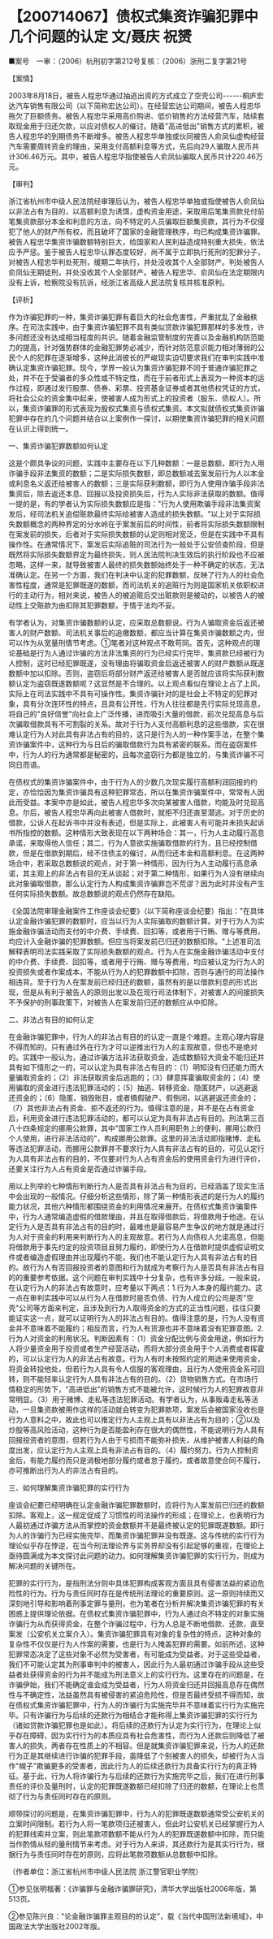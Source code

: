 # 【200714067】债权式集资诈骗犯罪中几个问题的认定 文/聂庆 祝赟

■案号　一审：（2006）杭刑初字第212号复核：（2006）浙刑二复字第21号

【案情】

2003年8月18日，被告人程忠华通过抽逃出资的方式成立了空壳公司------桐庐宏达汽车销售有限公司（以下简称宏达公司）。在经营宏达公司期间，被告人程忠华拖欠了巨额债务。被告人程忠华采用高价购进、低价销售的方法经营汽车，陆续套取现金用于归还欠款，以应对债权人的催讨。随着"高进低出"销售方式的累积，被告人程忠华的到期债务不断增多。被告人程忠华单独或伙同被告人俞凤仙虚构经营汽车需要周转资金的理由，采用支付高额利息等方式，先后向29人骗取人民币共计306.46万元。其中，被告人程忠华指使被告人俞凤仙骗取人民币共计220.46万元。

【审判】

浙江省杭州市中级人民法院经审理后认为，被告人程忠华单独或指使被告人俞凤仙以非法占有为目的，以高额利息为诱饵，虚构资金用途，采取用后笔集资款兑付前笔集资款部分本金和利息的方法，向不特定的人员骗取巨额集资款，其行为不仅侵犯了他人的财产所有权，而且破坏了国家的金融管理秩序，均已构成集资诈骗罪。被告人程忠华集资诈骗数额特别巨大，给国家和人民利益造成特别重大损失，依法应予严惩。鉴于被告人程忠华认罪态度较好，尚不属于立即执行死刑的犯罪分子，对被告人程忠华判处死刑，缓期二年执行，并处没收其个人全部财产。判处被告人俞凤仙无期徒刑，并处没收其个人全部财产。被告人程忠华、俞凤仙在法定期限内没有上诉，检察院没有抗诉，经浙江省高级人民法院复核并核准原判。

【评析】

作为诈骗犯罪的一种，集资诈骗犯罪有着巨大的社会危害性，严重扰乱了金融秩序。在司法实践中，由于集资诈骗犯罪不具有类似贷款诈骗犯罪那样的多发性，许多问题还没有达成相当程度的共识。随着金融监管制度的完善以及金融机构防范能力的提高，针对强势群体的金融犯罪势必减少，而针对防范意识能力相对薄弱的公民个人的犯罪在逐渐增多，这种此消彼长的严峻现实迫切要求我们在审判实践中准确认定集资诈骗犯罪。现今，学界一般认为集资诈骗犯罪不同于普通诈骗犯罪之处，并不在于受骗者的多众性或不特定性，而在于前者形式上表现为一种资本的运作过程，即通过发行股票、债券、彩票、投资基金证券或者其他债权凭证的方式，将社会公众的资金集中起来，使被害人成为形式上的投资者（股东、债权人）。所以，集资诈骗罪的形式表现为股权式集资与债权式集资。本文拟就债权式集资诈骗犯罪中存在的几个问题并结合以上案例作一探讨，以期使集资诈骗犯罪的相关问题在认识上得到统一。

一、集资诈骗犯罪数额如何认定

这是个颇具争议的问题，实践中主要存在以下几种数额：一是总数额，即行为人用诈骗手段非法集资的数额；二是实际损失数额，即总数额减去案发前行为人以本金或利息名义返还给被害人的数额；三是实际获利数额，即行为人使用诈骗手段非法集资后，除去返还本息、回报以及投资损失后，行为人实际非法获取的数额。值得一提的是，有的学者认为实际损失数额应是指："行为人使用欺骗手段非法集资案发后，经司法机关追偿赃款最终实际给被害人造成的损失数额。"以上对于实际损失数额概念的两种界定的分水岭在于案发前后的时间性，前者将实际损失数额限制在案发前的损失，后者对于实际损失数额的认定则相对宽泛，但是在实践中不具有操作性。在通常情况下，案发后实际追赃的司法行为一般处于公安侦查阶段，但是既然将实际损失数额界定为最终损失，则人民法院判决生效后的执行阶段也不应被忽略，这样一来，就导致被害人最终的损失数额始终处于一种不确定的状态，无法准确认定。在另一个方面，我们在判决中认定的犯罪数额，反映了行为人的社会危害性程度，通常是犯罪既遂的数额，而司法机关的追赃行为则是国家机关依职权进行的主动行为，相对来说，被告人的被追赃后交出赃款则是被动的，以被告人的被动性上交赃款为由扣除其犯罪数额，于情于法均不妥。

有学者认为，对集资诈骗数额的认定，应采取总数额说。行为人骗取资金后返还被害人的财产数额、司法机关事后的追缴数额，都应当计算在集资诈骗数额之内，但可以作为从宽量刑情节考虑。①笔者对这种观点不敢苟同。首先，这种观点的理论基础是行为人通过诈骗的方法非法集资的行为已经实行完毕，集资款已经被行为人控制，这时已经犯罪既遂，没有理由将骗取资金后返还被害人的财产数额从既遂数额中加以扣除。否则，盗窃后将部分财产返还给被害人是否就应该将实际获利数额认定为盗窃既遂数额呢？这显然是不合理的。以上观点看似在理论上占了上风，实际上在司法实践中不具有可操作性。集资诈骗针对的是社会上不特定的犯罪对象，具有分次连环性的特点，且具有公开性，行为人往往都是先行实际兑现高息，将自己的"良好信誉"向社会上广泛传播，进而吸引大量的借款，前次兑现高息与后次骗取借款具有不可割裂的关系。故对于行为人支付高额利息的这些借款，实在很难认定行为人对此具有非法占有的目的，这只是行为人的一种作案手法，在整个集资诈骗案件中，这种行为与日后的骗取借款行为具有紧密的联系。而在盗窃案件中，行为人的行为通常都是秘密的，且每次盗窃行为都是独立的，与集资诈骗不可同日而语。

在债权式的集资诈骗案件中，由于行为人的少数几次现实履行高额利润回报的约定，亦恰恰因为集资诈骗具有这种犯罪常态，所以在集资诈骗案件中，常常有人因此而受益。本案中亦是如此，被告人程忠华多次向某被害人借款，均能及时兑现高息。尔后，被告人程忠华再向此被害人借款时，就拒不归还直至潜逃。对于历史的借款，公诉人在起诉书中并没有表述，但是实际上，此被害人有可能并未损失起诉书所指控的数额。这种情形大致表现在以下两种场合：其一，行为人主动履行高息承诺，来取得他人信任；其二，行为人意欲实施骗取借款的行为，且已经控制借款，但是在借款到期后，经不住债主的催讨，从而归还本金和高额利息。在这两种场合中，若采取总数额说的观点，对于第一种情形，因为行为人主动履行高息承诺，其主观上的非法占有目的无从谈起；对于第二种情形，如果行为人没有继续向此对象骗取借款，那么认定行为人构成集资诈骗罪岂不荒谬？因为此时并没有产生任何实际损失数额。故总数额说的观点仍然存在缺陷。

《全国法院审理金融案件工作座谈会纪要》（以下简称座谈会纪要）指出："在具体认定金融诈骗犯罪的数额时，应当以行为人实际骗取的数额计算。对于行为人为实施金融诈骗活动而支付的中介费、手续费、回扣等，或者用于行贿、赠与等费用，均应计入金融诈骗的犯罪数额。但应当将案发前已归还的数额扣除。"上述准司法解释表明司法实践采取了实际损失数额的观点。行为人在实施金融诈骗活动中支付的中介费、手续费、回扣等，或者用于行贿、赠与等费用，均应被认定为行为人的投资损失或者作案成本，不能从行为人的犯罪数额中扣除，否则与通行的司法操作相违背。至于行为人在案发前已经归还的数额，虽然有的是以借款利息的形式出现，但是从有利于被告人的原则出发以及在现行司法体制下，对被害人的间接损失不予保护的刑事政策下，对被告人在案发前归还的数额应从中扣除。

二、非法占有目的如何认定

在金融诈骗犯罪中，行为人的非法占有目的的认定一直是个难题。主观心理内容是不得而知的，只有通过外在行为才可以逆推出行为人的主观故意，但也不是绝对的。实践中一般认为，通过诈骗方法非法获取资金，造成数额较大资金不能归还并具有如下情形之一的，可以认定为具有非法占有目的：（1）明知没有归还能力而大量骗取资金的；（2）非法获取资金后逃跑的；（3）肆意挥霍骗取资金的；（4）使用骗取的资金进行违法犯罪活动的；（5）抽逃、转移资金、隐匿财产，以逃避返还资金的；（6）隐匿、销毁账目，或者搞假破产、假倒闭，以逃避返还资金的；（7）其他非法占有资金、拒不返还的行为。值得注意的是，并不是在占有资金后，利用资金进行违法犯罪活动的，都可以认定为具有非法占有目的。刑法第三百八十四条规定的挪用公款罪，其中"国家工作人员利用职务上的便利，挪用公款归个人使用，进行非法活动的"，构成挪用公款罪。这里的非法活动即指赌博、走私等违法犯罪活动，而挪用公款罪并不要求行为人具有非法占有的目的，可见认定行为人具有非法占有的目的，不仅要对行为人占有资金后的使用资金行为进行评价，还要关注行为人占有资金是否通过诈骗手段。

用以上列举的七种情形判断行为人是否具有非法占有为目的，已经涵盖了现实生活中会出现的一般情况。仔细分析这些情形，除了第一种情形表述的是行为人的履约能力状况，其他六种情形都围绕资金的利用情况来展开。在债权式集资诈骗案件中，行为人通常编造虚假的借款理由，并且在取得借款后，将借款用于他途。在认定行为人是否具有非法占有的目的时，最难也是最容易产生争议的地方就是通过行为人对于资金的利用来判断行为人的主观故意。若行为人向债权人允诺高息，但能将借款用于事先约定的投资项目且努力履约，即使行为人在借款时提供虚假证明文件或者编造虚假理由并出现履约不能，我们也不能认定行为人具有非法占有的目的。故行为人有否回报投资者的意图和行为就成为考察行为人是否具有非法占有目的的重要参考依据。这个问题在审判实践中十分复杂，也有许多分歧。一般来说，在认定行为人的非法占有故意时，应考量以下两点：1.行为人本身的履约能力。这一点在审判实践中可以从行为人在借款时是否负债、行为人成立的公司是否"空壳"公司等方面来判定，且涉及到行为人取得资金的方式的正当性问题，往往只要能证实这一点，就可以证明行为人的非法占有目的。值得注意的是，行为人没有资金并不意味着不能履约；相反而言，行为人有货源也并不意味着没有犯罪意图。2.行为人对资金的利用状况。判断因素有：（1）资金分配比例与资金用途，例如行为人将少量资金用于投资或者生产经营活动，而将大部分资金用于个人消费或者挥霍的，可以认定行为人的非法占有故意。行为人有时未按照约定的用途来使用资金，将资金转投他处，但若行为人具有令人信服的客观理由，且行为人使用资金系可回转，则不能轻率认定行为人具有非法占有的目的。（2）货物销售方式。在市场行情稳定的形势下，"高进低出"的销售方式不能被允许，这时候行为人的犯罪故意非常明显。（3）用于赌博、走私等违法犯罪活动。有学者认为，从事贩毒走私等活动，一旦集资款被用作这样的活动就会转变为犯罪款项，案发后会被国家没收也是行为人意料之中，故此也可以推定行为人主观上具有以非法占有为目的；②以及炒股等高风险活动，这种行为是否能盈利存在很大的偶然性，不能说明行为人具有回报投资者的意图，但若行为人由于亏损而不能弥补损失，从维护被害人利益的角度出发，应认定行为人主观上具有非法占有目的。（4）履约努力。行为人控制资金后，有能力履约而只是消极地部分履约或者怠于履约，或者故意使合同不履行，亦可推断出行为人的非法占有目的。

三、如何理解集资诈骗犯罪的实行行为

座谈会纪要已经明确在认定金融诈骗犯罪数额时，应将行为人案发前已归还的数额扣除。客观上，这一规定促成了习惯性的司法操作的形成；在理论上，也表明行为人最初通过诈骗方法从而掌控的资金数额并不是最终被认定的犯罪既遂数额。即行为人的诈骗行为已经实施完毕，而集资诈骗犯罪并没有既遂。这与传统的实行行为理论似乎存在悖逆，在当今刑法理论界与实务界却没有引起足够的重视，在理论上亟待圆满成为本文探讨此问题的动力。如何理解集资诈骗犯罪的实行行为，则成为解决问题的关键所在。

犯罪的实行行为，是指刑法分则中具体犯罪构成客观方面且具有侵害法益的紧迫危险性的行为。行为与责任同时存在是传统刑法理论的重要原则。这一原则持续而又深刻地引导和影响着刑事定罪与量刑，也为笔者在分析并解决集资诈骗犯罪的有关困惑上提供理论依据。在债权式集资诈骗犯罪中，行为人通过向不特定的对象实施诈骗行为从而获得资金，在整个诈骗过程中，行为人总是不断地借款、还款，直至案发（公安机关立案介入）。集资诈骗犯罪具有对象的复杂性的特点，这种对象的复杂性不仅仅是行为人作案的需要，也是行为人掩盖犯罪的需要。如前所述，这种犯罪常态决定了这些对象不必然为受害者，有可能成为受益者。对于这些受益者，我们不可能认定其为刑事审判中的被害人，因此行为人最初通过诈骗手段从这些受益者处获得资金的行为并不能成为刑法意义上的实行行为。这里存在的问题是，在诈骗伊始，我们不能确定谁会成为受益者，行为人将资金归还并回报高息存在偶然性与不确定性，法益虽然具有被侵害的紧迫危险性，但是否最终受损不得而知，故在债权式集资诈骗犯罪中，行为人的诈骗行为实施完毕并不意味着实行行为实施完毕。只有诈骗行为与后续的还款行为相结合才能称得上集资诈骗犯罪的实行行为（诸如贷款诈骗犯罪也是如此）。将后续的还款行为认定为实行行为，在理论上似乎存在障碍，因为实行行为的本质应具有社会危害性，而行为人还款后则降低了被害人的损失，两者存在性质上的不相容。但是就集资诈骗犯罪来说，行为人的还款行为正是其继续进行诈骗的犯罪手段，虽降低了个别被害人的损失，却被行为人当作"幌子"欺骗更多的受害者，因此行为人的后续还款行为具备实行行为的真正特征。基于此，行为人将诈骗行为与后续的还款行为实施完毕之后，我们在进行刑事责任的评价及量刑时，认定的犯罪既遂数额已经扣除了归还的数额，在理论上也贯彻了行为与责任同时存在的原则。

顺带探讨的问题是，在集资诈骗犯罪中，行为人的犯罪既遂数额通常受公安机关的立案时间限制。若行为人将一笔款项归还被害人，但此时公安机关已经掌握行为人的犯罪线索并立案，则此笔款项数额不能从行为人的犯罪既遂数额中扣除，而只能当作酌情从轻的量刑情节来考虑。对于行为人来讲，其还款行为是其实行行为，根据行为与责任同时存在的原则，应将此笔款项数额从总数额中扣除。

（作者单位：浙江省杭州市中级人民法院 浙江警官职业学院）

①参见张明楷著：《诈骗罪与金融诈骗罪研究》，清华大学出版社2006年版，第513页。

②参见陈兴良："论金融诈骗罪主观目的的认定"，载《当代中国刑法新境域》，中国政法大学出版社2002年版。